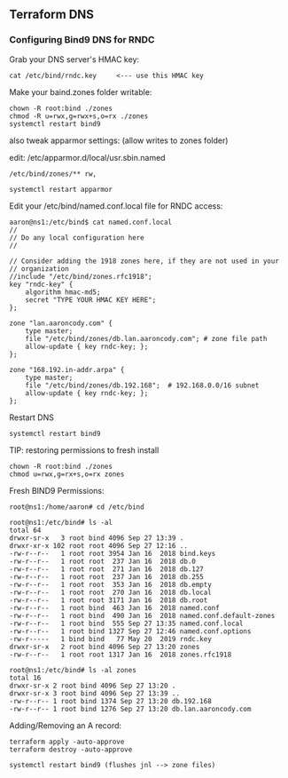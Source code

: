 ## Terraform DNS

### Configuring Bind9 DNS for RNDC

Grab your DNS server's HMAC key:

	cat /etc/bind/rndc.key     <--- use this HMAC key

Make your baind.zones folder writable:

	chown -R root:bind ./zones
	chmod -R u=rwx,g=rwx+s,o=rx ./zones
	systemctl restart bind9
	

also tweak apparmor settings: (allow writes to zones folder)

edit: /etc/apparmor.d/local/usr.sbin.named 

	/etc/bind/zones/** rw,
	
	systemctl restart apparmor
	
Edit your /etc/bind/named.conf.local file for RNDC access:

	aaron@ns1:/etc/bind$ cat named.conf.local 
	//
	// Do any local configuration here
	//
	
	// Consider adding the 1918 zones here, if they are not used in your
	// organization
	//include "/etc/bind/zones.rfc1918";
	key "rndc-key" {
		algorithm hmac-md5;
		secret "TYPE YOUR HMAC KEY HERE";
	};
	
	zone "lan.aaroncody.com" {
		type master;
		file "/etc/bind/zones/db.lan.aaroncody.com"; # zone file path
		allow-update { key rndc-key; };
	};
	
	zone "168.192.in-addr.arpa" {
		type master;
		file "/etc/bind/zones/db.192.168";  # 192.168.0.0/16 subnet
		allow-update { key rndc-key; };
	};
	
Restart DNS

	systemctl restart bind9
	
TIP: restoring permissions to fresh install

	chown -R root:bind ./zones
	chmod u=rwx,g=rx+s,o=rx zones

Fresh BIND9 Permissions:

	root@ns1:/home/aaron# cd /etc/bind
	
	root@ns1:/etc/bind# ls -al
	total 64
	drwxr-sr-x   3 root bind 4096 Sep 27 13:39 .
	drwxr-xr-x 102 root root 4096 Sep 27 12:16 ..
	-rw-r--r--   1 root root 3954 Jan 16  2018 bind.keys
	-rw-r--r--   1 root root  237 Jan 16  2018 db.0
	-rw-r--r--   1 root root  271 Jan 16  2018 db.127
	-rw-r--r--   1 root root  237 Jan 16  2018 db.255
	-rw-r--r--   1 root root  353 Jan 16  2018 db.empty
	-rw-r--r--   1 root root  270 Jan 16  2018 db.local
	-rw-r--r--   1 root root 3171 Jan 16  2018 db.root
	-rw-r--r--   1 root bind  463 Jan 16  2018 named.conf
	-rw-r--r--   1 root bind  490 Jan 16  2018 named.conf.default-zones
	-rw-r--r--   1 root bind  555 Sep 27 13:35 named.conf.local
	-rw-r--r--   1 root bind 1327 Sep 27 12:46 named.conf.options
	-rw-r-----   1 bind bind   77 May 20  2019 rndc.key
	drwxr-sr-x   2 root bind 4096 Sep 27 13:20 zones
	-rw-r--r--   1 root root 1317 Jan 16  2018 zones.rfc1918

	root@ns1:/etc/bind# ls -al zones
	total 16
	drwxr-sr-x 2 root bind 4096 Sep 27 13:20 .
	drwxr-sr-x 3 root bind 4096 Sep 27 13:39 ..
	-rw-r--r-- 1 root bind 1374 Sep 27 13:20 db.192.168
	-rw-r--r-- 1 root bind 1276 Sep 27 13:20 db.lan.aaroncody.com


Adding/Removing an A record:

	terraform apply -auto-approve
	terraform destroy -auto-approve
	
	systemctl restart bind9 (flushes jnl --> zone files)
	
